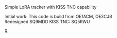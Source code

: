 Simple LoRA tracker with KISS TNC capability

Initial work: This code is build from OE1ACM, OE3CJB<br>
Redesigned SQ9MDD
KISS TNC: SQ5RWU

R.
